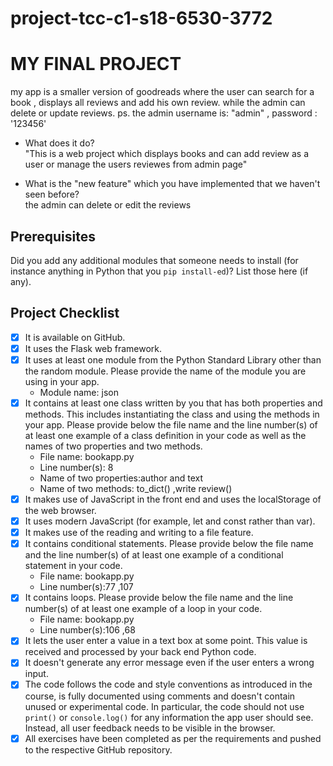 # project-tcc-c1-s18-6530-3772
# MY FINAL PROJECT

my app is a smaller version of goodreads where the user can search for a book , displays all reviews and add his own review. 
while the admin can delete or update reviews.
ps. the admin username is: "admin" , password : '123456'


- What does it do?  
  "This is a web project which displays books and can add review as a user or manage the users reviewes from admin page"

- What is the "new feature" which you have implemented that we haven't seen before?  
  the admin can delete or edit the reviews

## Prerequisites
Did you add any additional modules that someone needs to install (for instance anything in Python that you `pip install-ed`)? 
List those here (if any).

## Project Checklist
- [x] It is available on GitHub.
- [x] It uses the Flask web framework.
- [x] It uses at least one module from the Python Standard Library other than the random module.
  Please provide the name of the module you are using in your app.
  - Module name: json
- [x] It contains at least one class written by you that has both properties and methods. This includes instantiating the class and using the methods in your app. Please provide below the file name and the line number(s) of at least one example of a class definition in your code as well as the names of two properties and two methods.
  - File name: bookapp.py
  - Line number(s): 8
  - Name of two properties:author and text
  - Name of two methods: to_dict() ,write review()
- [x] It makes use of JavaScript in the front end and uses the localStorage of the web browser.
- [x] It uses modern JavaScript (for example, let and const rather than var).
- [x] It makes use of the reading and writing to a file feature.
- [x] It contains conditional statements. Please provide below the file name and the line number(s) of at least
  one example of a conditional statement in your code.
  - File name: bookapp.py
  - Line number(s):77 ,107
- [x] It contains loops. Please provide below the file name and the line number(s) of at least
  one example of a loop in your code.
  - File name: bookapp.py
  - Line number(s):106 ,68
- [x] It lets the user enter a value in a text box at some point.
  This value is received and processed by your back end Python code.
- [x] It doesn't generate any error message even if the user enters a wrong input.
- [x] The code follows the code and style conventions as introduced in the course, is fully documented using comments and doesn't contain unused or experimental code. 
  In particular, the code should not use `print()` or `console.log()` for any information the app user should see. Instead, all user feedback needs to be visible in the browser.  
- [x] All exercises have been completed as per the requirements and pushed to the respective GitHub repository.
